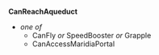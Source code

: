 ﻿**CanReachAqueduct**

- *one of*
  - CanFly *or* SpeedBooster *or* Grapple
  - CanAccessMaridiaPortal
